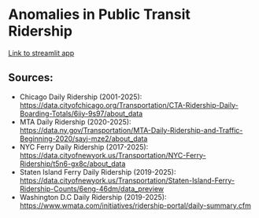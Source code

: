 # Anomalies in Public Transit Ridership 

[Link to streamlit app](https://anomalies-in-public-transit-ridership.streamlit.app/)

## Sources:

- Chicago Daily Ridership (2001-2025): https://data.cityofchicago.org/Transportation/CTA-Ridership-Daily-Boarding-Totals/6iiy-9s97/about_data
- MTA Daily Ridership (2020-2025): https://data.ny.gov/Transportation/MTA-Daily-Ridership-and-Traffic-Beginning-2020/sayj-mze2/about_data
- NYC Ferry Daily Ridership (2017-2025): https://data.cityofnewyork.us/Transportation/NYC-Ferry-Ridership/t5n6-gx8c/about_data
- Staten Island Ferry Daily Ridership (2019-2025): https://data.cityofnewyork.us/Transportation/Staten-Island-Ferry-Ridership-Counts/6eng-46dm/data_preview
- Washington D.C Daily Ridership (2019-2025): https://www.wmata.com/initiatives/ridership-portal/daily-summary.cfm
